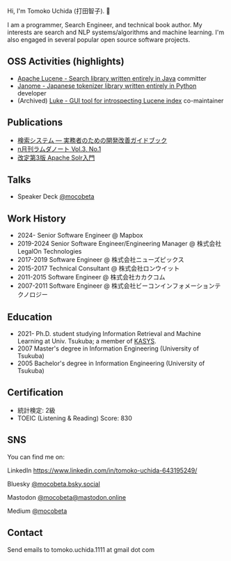 Hi, I'm Tomoko Uchida (打田智子). 🐾

I am a programmer, Search Engineer, and technical book author. My interests are search and NLP systems/algorithms and machine learning. I'm also engaged in several popular open source software projects.

## OSS Activities (highlights)

- [Apache Lucene - Search library written entirely in Java](https://lucene.apache.org/) committer
- [Janome - Japanese tokenizer library written entirely in Python](https://mocobeta.github.io/janome/en/) developer
- (Archived) [Luke - GUI tool for introspecting Lucene index](https://github.com/DmitryKey/luke) co-maintainer

## Publications

- [検索システム ― 実務者のための開発改善ガイドブック](https://www.lambdanote.com/products/ir-system)
- [n月刊ラムダノート Vol.3, No.1](https://www.lambdanote.com/collections/n/products/nmonthly-vol-3-no-1-2021)
- [改定第3版 Apache Solr入門](https://gihyo.jp/book/2017/978-4-7741-8930-7)

## Talks

- Speaker Deck [@mocobeta](https://speakerdeck.com/mocobeta)

## Work History

- 2024-     Senior Software Engineer @ Mapbox
- 2019-2024 Senior Software Engineer/Engineering Manager @ 株式会社LegalOn Technologies
- 2017-2019 Software Engineer @ 株式会社ニューズピックス
- 2015-2017 Technical Consultant @ 株式会社ロンウイット
- 2011-2015 Software Engineer @ 株式会社カカクコム
- 2007-2011 Software Engineer @ 株式会社ビーコンインフォメーションテクノロジー

## Education

- 2021- Ph.D. student studying Information Retrieval and Machine Learning at Univ. Tsukuba; a member of [KASYS](https://kasys.slis.tsukuba.ac.jp/en/).
- 2007 Master's degree in Information Engineering (University of Tsukuba)
- 2005 Bachelor's degree in Information Engineering (University of Tsukuba)

## Certification

- 統計検定: 2級
- TOEIC (Listening & Reading) Score: 830

## SNS

You can find me on:

LinkedIn https://www.linkedin.com/in/tomoko-uchida-643195249/

Bluesky [@mocobeta.bsky.social](https://bsky.app/profile/mocobeta.bsky.social)

Mastodon [@mocobeta@mastodon.online](https://mastodon.online/@mocobeta)

Medium [@mocobeta](https://medium.com/@mocobeta)

## Contact

Send emails to tomoko.uchida.1111 at gmail dot com
